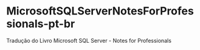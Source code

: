 # MicrosoftSQLServerNotesForProfessionals-pt-br
Tradução do Livro Microsoft SQL Server - Notes for Professionals
